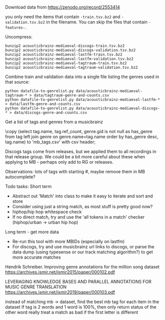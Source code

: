

Download data from https://zenodo.org/record/2553414

you only need the items that contain `-train.tsv.bz2` and `-validation.tsv.bz2` in the filename. 
You can skip the files that contain `-features-`.


Uncompress:

    bunzip2 acousticbrainz-mediaeval-discogs-train.tsv.bz2
    bunzip2 acousticbrainz-mediaeval-discogs-validation.tsv.bz2
    bunzip2 acousticbrainz-mediaeval-lastfm-train.tsv.bz2
    bunzip2 acousticbrainz-mediaeval-lastfm-validation.tsv.bz2
    bunzip2 acousticbrainz-mediaeval-tagtraum-train.tsv.bz2
    bunzip2 acousticbrainz-mediaeval-tagtraum-validation.tsv.bz2

Combine train and validation data into a single file listing the genres used in that source:

    python datafile-to-genrelist.py data/acousticbrainz-mediaeval-tagtraum-* > data/tagtraum-genre-and-counts.csv
    python datafile-to-genrelist.py data/acousticbrainz-mediaeval-lastfm-* > data/lastfm-genre-and-counts.csv
    python datafile-to-genrelist.py data/acousticbrainz-mediaeval-discogs-* > data/discogs-genre-and-counts.csv

Get a list of tags and genres from a musicbrainz 

\copy (select tag.name, tag.ref_count, genre.gid is not null as has_genre from tag left join genre on genre.name=tag.name order by has_genre desc, tag.name) to 'mb_tags.csv' with csv header;


Discogs tags come from releases, but we applied them to all recordings in that release group. We could
be a bit more careful about these when applying to MB - perhaps only add to RG or releases.

Observations:
 lots of tags with starting #, maybe remove them in MB
 autocomplete?
 

Todo tasks:
Short term
 - Abstract out 'Match' into class to make it easy to iterate and sort and store
 - Consider using just a string match, as most stuff is pretty good now?
 - hiphop/hip hop whitespace check
 - If no direct match, try and use the 'all tokens in a match' checker (hiphop/urban -> urban hip hop)

Long term - get more data
 - Re-run this tool with more MBIDs (especially on lastfm)
 - For discogs, try and use musicbrainz url links to discogs, 
      or parse the data dump (using typesense or our track matching algorithm?) to get more accurate matches
   

Hendrik Schreiber. Improving genre annotations for the million song dataset
https://archives.ismir.net/ismir2015/paper/000102.pdf

LEVERAGING KNOWLEDGE BASES AND PARALLEL ANNOTATIONS FOR MUSIC GENRE TRANSLATION
   https://archives.ismir.net/ismir2019/paper/000103.pdf


instead of matching mb -> dataset, find the best mb tag for each item in the dataset
If tag is 2 words and 1 word is 100%, then only return status of the other word
really treat a match as bad if the first letter is different
